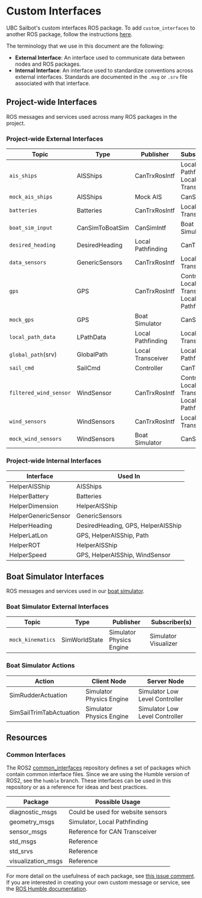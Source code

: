# Custom Interfaces

UBC Sailbot's custom interfaces ROS package. To add `custom_interfaces` to another ROS package, follow the instructions
[here](https://docs.ros.org/en/humble/Tutorials/Beginner-Client-Libraries/Custom-ROS2-Interfaces.html#test-the-new-interfaces).

The terminology that we use in this document are the following:

- **External Interface**: An interface used to communicate data between nodes and ROS packages.
- **Internal Interface**: An interface used to standardize conventions across external interfaces. Standards are
documented in the `.msg` or `.srv` file associated with that interface.

## Project-wide Interfaces

ROS messages and services used across many ROS packages in the project.

### Project-wide External Interfaces
<!---
Formatting reminder:
1. Keep 'Type' column organized alphabetically
2. 'mock' version of topic should be after its common counterpart
--->
| Topic                  | Type            | Publisher          | Subscriber(s)                                      |
| ---------------------- | --------------  | ------------------ | -------------------------------------------------- |
| `ais_ships`            | AISShips        | CanTrxRosIntf      | Local Pathfinding, Local Transceiver               |
| `mock_ais_ships`       | AISShips        | Mock AIS           | CanSimIntf                                         |
| `batteries`            | Batteries       | CanTrxRosIntf      | Local Transceiver                                  |
| `boat_sim_input`       | CanSimToBoatSim | CanSimIntf         | Boat Simulator                                     |
| `desired_heading`      | DesiredHeading  | Local Pathfinding  | CanTrxRosIntf                                      |
| `data_sensors`         | GenericSensors  | CanTrxRosIntf      | Local Transceiver                                  |
| `gps`                  | GPS             | CanTrxRosIntf      | Controller, Local Transceiver, Local Pathfinding   |
| `mock_gps`             | GPS             | Boat Simulator     | CanSimIntf                                         |
| `local_path_data`      | LPathData       | Local Pathfinding  | Local Transceiver                                  |
| `global_path`(srv)     | GlobalPath      | Local Transceiver  | Local Pathfinding                                  |
| `sail_cmd`             | SailCmd         | Controller         | CanTrxRosIntf                                      |
| `filtered_wind_sensor` | WindSensor      | CanTrxRosIntf      | Controller, Local Transceiver, Local Pathfinding   |
| `wind_sensors`         | WindSensors     | CanTrxRosIntf      | Local Transceiver                                  |
| `mock_wind_sensors`    | WindSensors     | Boat Simulator     | CanSimIntf                                         |

### Project-wide Internal Interfaces

| Interface           | Used In                            |
| ------------------- | ---------------------------------- |
| HelperAISShip       | AISShips                           |
| HelperBattery       | Batteries                          |
| HelperDimension     | HelperAISShip                      |
| HelperGenericSensor | GenericSensors                     |
| HelperHeading       | DesiredHeading, GPS, HelperAISShip |
| HelperLatLon        | GPS, HelperAISShip, Path           |
| HelperROT           | HelperAISShip                      |
| HelperSpeed         | GPS, HelperAISShip, WindSensor     |

## Boat Simulator Interfaces

ROS messages and services used in our [boat simulator](https://github.com/UBCSailbot/boat_simulator).

### Boat Simulator External Interfaces

| Topic                  | Type           | Publisher                | Subscriber(s)                               |
| ---------------------- | -------------- | ------------------------ | ------------------------------------------- |
| `mock_kinematics`      | SimWorldState  | Simulator Physics Engine | Simulator Visualizer                        |

### Boat Simulator Actions

| Action                  | Client Node              | Server Node                    |
| ----------------------- | ------------------------ | ------------------------------ |
| SimRudderActuation      | Simulator Physics Engine | Simulator Low Level Controller |
| SimSailTrimTabActuation | Simulator Physics Engine | Simulator Low Level Controller |

## Resources

### Common Interfaces

The ROS2 [common_interfaces](https://github.com/ros2/common_interfaces/tree/humble) repository defines a set of
packages which contain common interface files. Since we are using the Humble version of ROS2, see the `humble` branch.
These interfaces can be used in this repository or as a reference for ideas and best practices.

| Package             | Possible Usage                     |
| ------------------- | ---------------------------------- |
| diagnostic_msgs     | Could be used for website sensors  |
| geometry_msgs       | Simulator, Local Pathfinding       |
| sensor_msgs         | Reference for CAN Transceiver      |
| std_msgs            | Reference                          |
| std_srvs            | Reference                          |
| visualization_msgs  | Reference                          |

For more detail on the usefulness of each package, see [this issue comment](https://github.com/UBCSailbot/custom_interfaces/issues/3#issuecomment-1626875658).
If you are interested in creating your own custom message or service, see the [ROS Humble documentation](https://docs.ros.org/en/humble/Tutorials/Beginner-Client-Libraries/Custom-ROS2-Interfaces.html).
